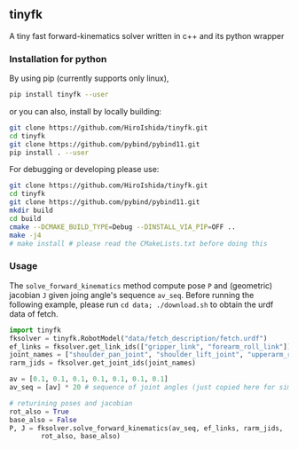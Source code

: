 ## tinyfk
A tiny fast forward-kinematics solver written in c++ and its python wrapper

### Installation for python
By using pip (currently supports only linux),
```bash
pip install tinyfk --user
```
or you can also, install by locally building:
```bash
git clone https://github.com/HiroIshida/tinyfk.git
cd tinyfk
git clone https://github.com/pybind/pybind11.git
pip install . --user 
```

For debugging or developing please use: 
```bash
git clone https://github.com/HiroIshida/tinyfk.git
cd tinyfk
git clone https://github.com/pybind/pybind11.git
mkdir build
cd build
cmake --DCMAKE_BUILD_TYPE=Debug --DINSTALL_VIA_PIP=OFF ..
make -j4
# make install # please read the CMakeLists.txt before doing this
```

### Usage 
The `solve_forward_kinematics` method compute pose `P` and (geometric) jacobian `J` given joing angle's sequence `av_seq`. Before running the following example, please run `cd data; ./download.sh` to obtain the urdf data of fetch.
```python
import tinyfk
fksolver = tinyfk.RobotModel("data/fetch_description/fetch.urdf")
ef_links = fksolver.get_link_ids(["gripper_link", "forearm_roll_link"])
joint_names = ["shoulder_pan_joint", "shoulder_lift_joint", "upperarm_roll_joint", "elbow_flex_joint", "forearm_roll_joint", "wrist_flex_joint", "wrist_roll_joint"]
rarm_jids = fksolver.get_joint_ids(joint_names)

av = [0.1, 0.1, 0.1, 0.1, 0.1, 0.1, 0.1] 
av_seq = [av] * 20 # sequence of joint angles (just copied here for simplicity)

# returining poses and jacobian 
rot_also = True
base_also = False
P, J = fksolver.solve_forward_kinematics(av_seq, ef_links, rarm_jids, 
        rot_also, base_also)
```


